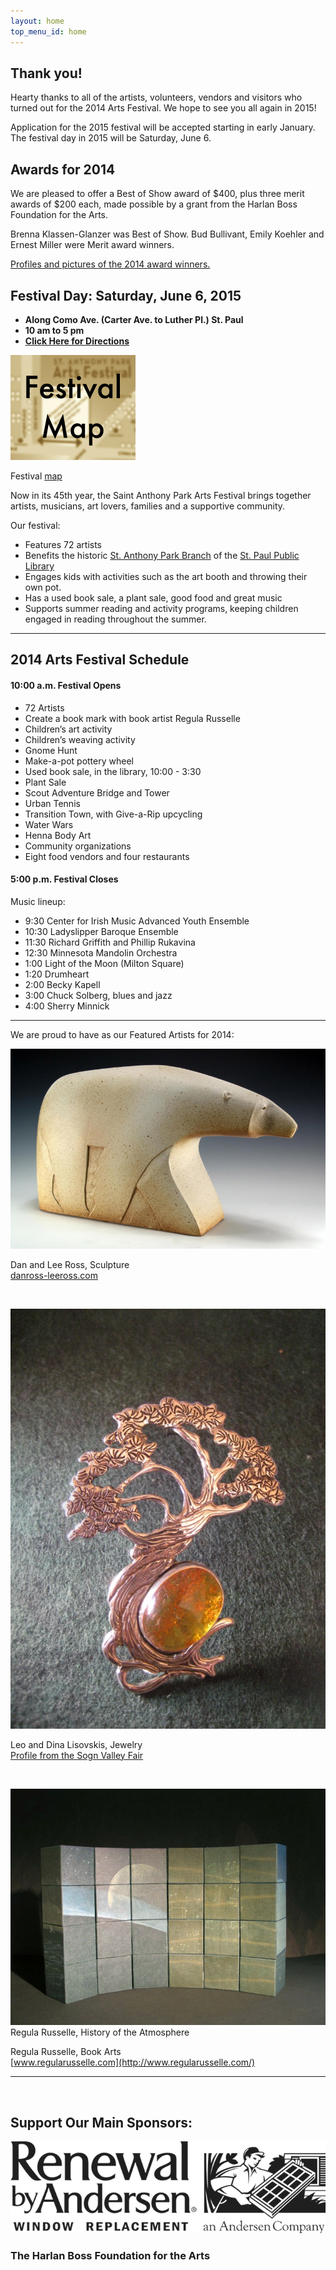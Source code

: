 ```yaml
--- 
layout: home 
top_menu_id: home
---
```

## Thank you!

Hearty thanks to all of the artists, volunteers, vendors and visitors 
who turned out for the 2014 Arts Festival. We hope to see you all again in 2015!

Application for the 2015 festival will be accepted starting in early January.
The festival day in 2015 will be Saturday, June 6.

## Awards for 2014

We are pleased to offer a Best of Show award of $400, plus three merit awards of $200 each, 
made possible by a grant from the Harlan Boss Foundation for the Arts.

Brenna Klassen-Glanzer was Best of Show. 
Bud Bullivant, Emily Koehler and Ernest Miller were Merit award winners. 

[Profiles and pictures of the 2014 award winners.](/info/awards2014.html)

## Festival Day: Saturday, June 6, 2015

- **Along Como Ave. (Carter Ave. to Luther Pl.) St. Paul**
- **10 am to 5 pm**
- **[Click Here for Directions](/info/directions.html)**

<div class="rightpic">
  <a href="/info/Map2014.pdf">
    <img src="/images/map2013.png" alt="map" width="200">
  </a>
  <p class="caption">
    Festival <a href="/info/Map2014.pdf">map</a>
  </p>
</div>

Now in its 45th year, the Saint Anthony Park Arts Festival
brings together artists, musicians, art lovers, families and a
supportive community.

Our festival:

- Features 72 artists
- Benefits the historic
  [St. Anthony Park Branch](http://www.sppl.org/about/locations/saint-anthony-park)
  of the [St. Paul Public Library](http://www.sppl.org/home)
- Engages kids with activities such as the art booth
  and throwing their own pot.
- Has a used book sale, a plant sale, good food and great music
- Supports summer reading and activity programs,
  keeping children engaged in reading throughout the summer.

___

## 2014 Arts Festival Schedule

#### 10:00 a.m. Festival Opens

- 72 Artists
- Create a book mark with book artist Regula Russelle
- Children’s art activity
- Children’s weaving activity
- Gnome Hunt
- Make-a-pot pottery wheel
- Used book sale, in the library, 10:00 - 3:30
- Plant Sale
- Scout Adventure Bridge and Tower
- Urban Tennis
- Transition Town, with Give-a-Rip upcycling
- Water Wars
- Henna Body Art
- Community organizations
- Eight food vendors and four restaurants

#### 5:00 p.m. Festival Closes

Music lineup:

- 9:30  Center for Irish Music Advanced Youth Ensemble 
- 10:30  Ladyslipper Baroque Ensemble
- 11:30  Richard Griffith and Phillip Rukavina
- 12:30  Minnesota Mandolin Orchestra
- 1:00  Light of the Moon (Milton Square)
- 1:20  Drumheart
- 2:00  Becky Kapell
- 3:00  Chuck Solberg, blues and jazz
- 4:00  Sherry Minnick 

---

We are proud to have as our Featured Artists for 2014:

![Dan Ross Sculpture](/images/2014/RossBear.jpg)

Dan and Lee Ross, Sculpture  
[danross-leeross.com](http://www.danross-leeross.com/)

&nbsp;

![Leo and Dina Lisovskis Amber](/images/2014/Lisovskis1.jpg)

Leo and Dina Lisovskis, Jewelry  
[Profile from the Sogn Valley Fair](http://sognvalleycraftfair.blogspot.com/p/leo-and-dina-lisovskis-artists-in.html)

&nbsp;

![Regula Russelle Atmosphere](/images/2014/RusselleAtmos.jpg) 
Regula Russelle, History of the Atmosphere

Regula Russelle, Book Arts  
[www.regularusselle.com](http://www.regularusselle.com/)

---

&nbsp;

## Support Our Main Sponsors:

<img id="andersen" src="/images/AndersenLogo.png" alt="Andersen Windows" />

### The Harlan Boss Foundation for the Arts
